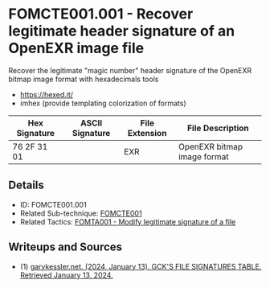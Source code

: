 # FOMCTE001.001 -  Recover legitimate header signature of an OpenEXR image file

Recover the legitimate "magic number" header signature of the OpenEXR bitmap image format with hexadecimals tools

- https://hexed.it/
- imhex (provide templating colorization of formats)


|Hex Signature | ASCII Signature | File Extension | File Description
|--------------|-----------------|--------| ----------------------|
|76 2F 31 01   |                 | EXR    | OpenEXR bitmap image format |


## Details

- ID: FOMCTE001.001
- Related Sub-technique: [FOMCTE001](https://github.com/blue101010/FOM/blob/main/countertechniques/FOMCTE001.md)
- Related Tactics: [FOMTA001 - Modify legitimate signature of a file](https://github.com/blue101010/FOM/blob/main/tactics/FOMTA001.md)

## Writeups and Sources

- (1) [garykessler.net. (2024, January 13). GCK'S FILE SIGNATURES TABLE. Retrieved January 13, 2024.](https://www.garykessler.net/library/file_sigs.html)
